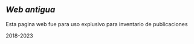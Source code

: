 <h2><b><i>Web antigua</i></b></h2>
<p>Esta pagina web fue para uso explusivo para inventario de publicaciones</p>
<p>2018-2023</p>